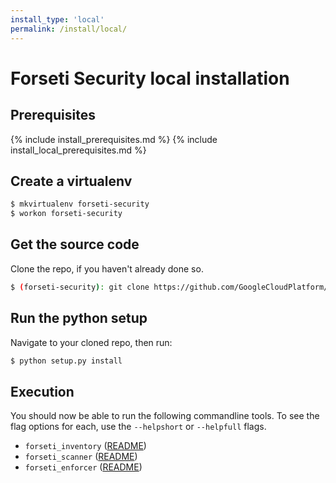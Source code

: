 ```yaml
---
install_type: 'local'
permalink: /install/local/
---
```

# Forseti Security local installation
## Prerequisites
{% include install_prerequisites.md %}
{% include install_local_prerequisites.md %}

## Create a virtualenv
```sh
$ mkvirtualenv forseti-security
$ workon forseti-security
```

## Get the source code
Clone the repo, if you haven't already done so.

```sh
$ (forseti-security): git clone https://github.com/GoogleCloudPlatform/forseti-security.git
```

## Run the python setup
Navigate to your cloned repo, then run:

```sh
$ python setup.py install
```

## Execution
You should now be able to run the following commandline tools. To see the flag options for each, use
the `--helpshort` or `--helpfull` flags.

 * `forseti_inventory` ([README](/docs/inventory/README.md))
 * `forseti_scanner` ([README](/docs/scanner/README.md))
 * `forseti_enforcer` ([README](/docs/enforcer/README.md))
